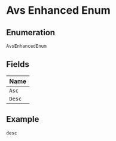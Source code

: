 
# Avs Enhanced Enum

## Enumeration

`AvsEnhancedEnum`

## Fields

| Name |
|  --- |
| `Asc` |
| `Desc` |

## Example

```
desc
```

